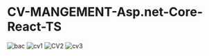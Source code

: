 # CV-MANGEMENT-Asp.net-Core-React-TS

![bac](https://github.com/GHAZI-ALANZI/CV-MANGEMENT-Asp.net-Core-React-TS/assets/105205339/8f3e945b-ebd9-4d5e-aa65-1d824705dd5f)
![cv1](https://github.com/GHAZI-ALANZI/CV-MANGEMENT-Asp.net-Core-React-TS/assets/105205339/e12e91b6-aa96-4793-8fa9-c24e669f40cf)
![CV2](https://github.com/GHAZI-ALANZI/CV-MANGEMENT-Asp.net-Core-React-TS/assets/105205339/6f669c14-10a3-4b82-96eb-691365bd8dab)
![cv3](https://github.com/GHAZI-ALANZI/CV-MANGEMENT-Asp.net-Core-React-TS/assets/105205339/51a32c6b-df71-4065-8823-20aa0800c6c8)
